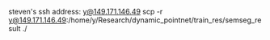 steven's ssh address:  y@149.171.146.49
scp -r y@149.171.146.49:/home/y/Research/dynamic_pointnet/train_res/semseg_result ./
